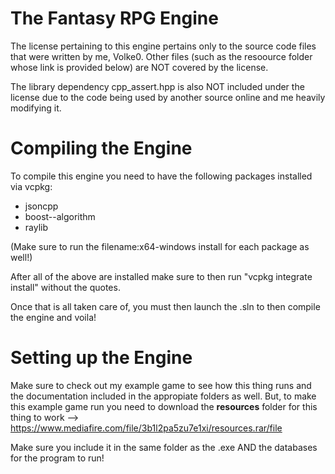 # The Fantasy RPG Engine
The license pertaining to this engine pertains only to the source code files that were written by me, Volke0.  Other files (such as the resoource folder whose link is provided below) are NOT covered by the license.

The library dependency cpp_assert.hpp is also NOT included under the license due to the code being used by another source online and me heavily modifying it.

# Compiling the Engine
To compile this engine you need to have the following packages installed via vcpkg:
- jsoncpp
- boost--algorithm
- raylib

(Make sure to run the filename:x64-windows install for each package as well!)

After all of the above are installed make sure to then run "vcpkg integrate install" without the quotes.

Once that is all taken care of, you must then launch the .sln to then compile the engine and voila! 

# Setting up the Engine
Make sure to check out my example game to see how this thing runs and the documentation included in the appropiate folders as well.
But, to make this example game run you need to download the **resources** folder for this thing to work --> https://www.mediafire.com/file/3b1l2pa5zu7e1xi/resources.rar/file

Make sure you include it in the same folder as the .exe AND the databases for the program to run!

